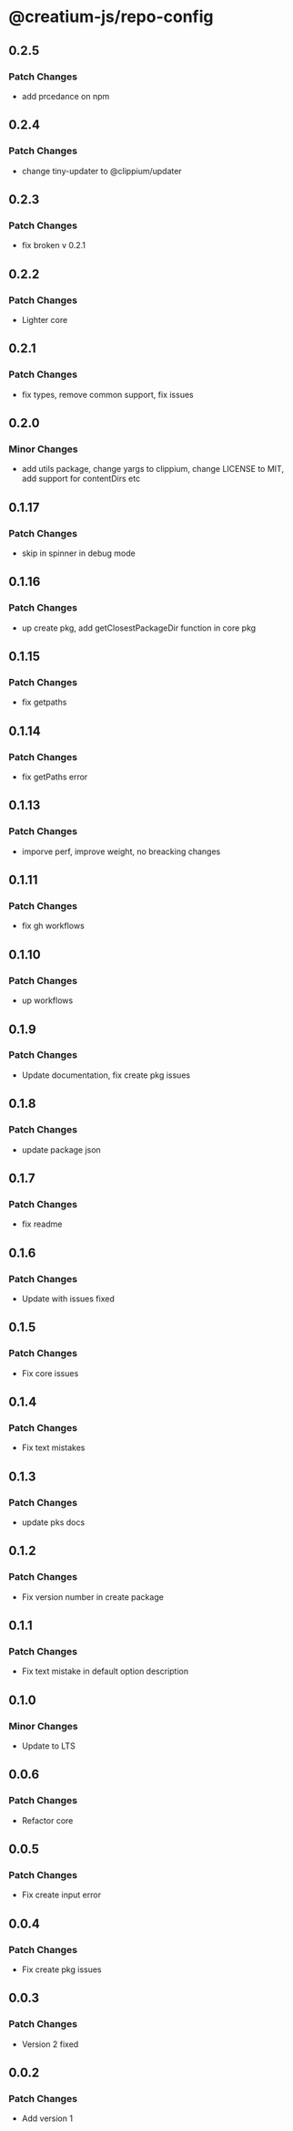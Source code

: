 # @creatium-js/repo-config

## 0.2.5

### Patch Changes

- add prcedance on npm

## 0.2.4

### Patch Changes

- change tiny-updater to @clippium/updater

## 0.2.3

### Patch Changes

- fix broken v 0.2.1

## 0.2.2

### Patch Changes

- Lighter core

## 0.2.1

### Patch Changes

- fix types, remove common support, fix issues

## 0.2.0

### Minor Changes

- add utils package, change yargs to clippium, change LICENSE to MIT, add support for contentDirs etc

## 0.1.17

### Patch Changes

- skip in spinner in debug mode

## 0.1.16

### Patch Changes

- up create pkg, add getClosestPackageDir function in core pkg

## 0.1.15

### Patch Changes

- fix getpaths

## 0.1.14

### Patch Changes

- fix getPaths error

## 0.1.13

### Patch Changes

- imporve perf, improve weight, no breacking changes

## 0.1.11

### Patch Changes

- fix gh workflows

## 0.1.10

### Patch Changes

- up workflows

## 0.1.9

### Patch Changes

- Update documentation, fix create pkg issues

## 0.1.8

### Patch Changes

- update package json

## 0.1.7

### Patch Changes

- fix readme

## 0.1.6

### Patch Changes

- Update with issues fixed

## 0.1.5

### Patch Changes

- Fix core issues

## 0.1.4

### Patch Changes

- Fix text mistakes

## 0.1.3

### Patch Changes

- update pks docs

## 0.1.2

### Patch Changes

- Fix version number in create package

## 0.1.1

### Patch Changes

- Fix text mistake in default option description

## 0.1.0

### Minor Changes

- Update to LTS

## 0.0.6

### Patch Changes

- Refactor core

## 0.0.5

### Patch Changes

- Fix create input error

## 0.0.4

### Patch Changes

- Fix create pkg issues

## 0.0.3

### Patch Changes

- Version 2 fixed

## 0.0.2

### Patch Changes

- Add version 1
